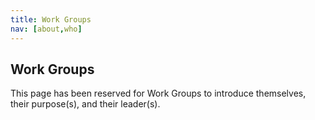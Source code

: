 ```yaml
---
title: Work Groups
nav: [about,who]
---
```


## Work Groups ##

This page has been reserved for Work Groups to introduce themselves, their purpose(s), and their leader(s).
